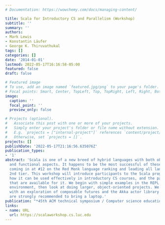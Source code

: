```yaml
---
# Documentation: https://wowchemy.com/docs/managing-content/

title: Scala for Introductory CS and Parallelism (Workshop)
subtitle: ''
summary: ''
authors:
- Mark Lewis
- Konstantin Läufer
- George K. Thiruvathukal
tags: []
categories: []
date: '2014-01-01'
lastmod: 2022-05-17T16:16:58-05:00
featured: false
draft: false

# Featured image
# To use, add an image named `featured.jpg/png` to your page's folder.
# Focal points: Smart, Center, TopLeft, Top, TopRight, Left, Right, BottomLeft, Bottom, BottomRight.
image:
  caption: ''
  focal_point: ''
  preview_only: false

# Projects (optional).
#   Associate this post with one or more of your projects.
#   Simply enter your project's folder or file name without extension.
#   E.g. `projects = ["internal-project"]` references `content/project/deep-learning/index.md`.
#   Otherwise, set `projects = []`.
projects: []
publishDate: '2022-05-17T21:16:56.635076Z'
publication_types:
- '1'
abstract: 'Scala is one of a new breed of hybrid languages with both object-oriented
  and functional aspects. It happens to be the most successful of these languages
  coming in at #12 on the Red Monk language ranking and leading all languages in their
  2nd tier. This workshop will introduce participants to the Scala programming language,
  how it can be used effectively in introductory CS courses, and the parallel tools
  that are available for it. We begin with simple examples in the REPL and scripting
  environment, then look at doing larger, object-oriented projects. We finish off
  with an exploration of composable futures and the Akka actor library. Participants
  are strongly recommended to bring a laptop.'
publication: "*45th ACM technical symposium / Computer science education (SIGCSE '14)*"
links:
- name: URL
  url: https://scalaworkshop.cs.luc.edu
---
```

